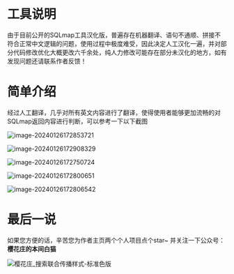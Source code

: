 # 工具说明

由于目前公开的SQLmap工具汉化版，普遍存在机器翻译、语句不通顺、拼接不符合正常中文逻辑的问题，使用过程中极度难受，因此决定人工汉化一遍，并对部分代码修改优化大概更改六千余处，纯人力修改可能存在部分未汉化的地方，如有发现问题还请联系作者反馈！ 

# 简单介绍

经过人工翻译，几乎对所有英文内容进行了翻译，使得使用者能够更加流畅的对SQLmap返回内容进行判断，可以参考一下以下截图

![image-20240126172853721](https://github.com/honmashironeko/sqlmap-cn/assets/139044047/c36cf7d0-0512-4bec-ad9f-93e6625e7800)

![image-20240126172908329](https://github.com/honmashironeko/sqlmap-cn/assets/139044047/d9aee9ff-f624-42d3-891e-10c7b87014c5)

![image-20240126172750724](https://github.com/honmashironeko/sqlmap-cn/assets/139044047/180afe3e-487b-4dcc-b84d-b63a42b5070d)

![image-20240126172800651](https://github.com/honmashironeko/sqlmap-cn/assets/139044047/1f3a9c8f-117f-4dae-9276-8cf742b5fda7)

![image-20240126172806542](https://github.com/honmashironeko/sqlmap-cn/assets/139044047/72faa354-e558-4c89-ad17-7ffe95a6f93d)

# 最后一说

如果您方便的话，辛苦您为作者主页两个个人项目点个star~ 并关注一下公众号：**樱花庄的本间白猫**

![樱花庄_搜索联合传播样式-标准色版](https://github.com/honmashironeko/sqlmap-cn/assets/139044047/5987cdd3-c436-41a5-b554-924e462fa533)


